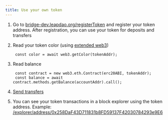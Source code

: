 ```yaml
---
title: Use your own token
---
```


1. Go to [bridge-dev.leapdao.org/registerToken](https://testnet.leapdao.org/registerToken/) and register your token address. After registration, you can use your token for deposits and transfers

2. Read your token color (using [extended web3](use-web3.md))

        const color = await web3.getColor(tokenAddr);

3. Read balance

        const contract = new web3.eth.Contract(erc20ABI, tokenAddr);
        const balance = await contract.methods.getBalance(accountAddr).call();

4. [Send transfers](send-transfer.md)

5. You can see your token transactions in a block explorer using the token address. Example: [/explorer/address/0x258DaF43D711831b8FD59137F42030784293e9E6](https://testnet.leapdao.org/explorer/address/0x258DaF43D711831b8FD59137F42030784293e9E6)

